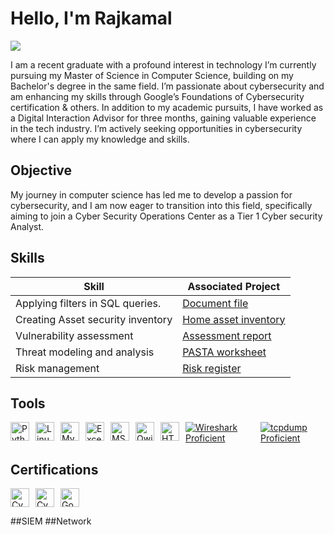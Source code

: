 # Hello, I'm Rajkamal
<a href="https://www.linkedin.com/in/rajkamal-sahu-700616190?utm_source=share&utm_campaign=share_via&utm_content=profile&utm_medium=android_app"><img src="https://img.shields.io/badge/-LinkedIn-0072b1?&style=for-the-badge&logo=linkedin&logoColor=white" /></a>


I am a recent graduate with a profound interest in technology I’m currently pursuing my Master of Science in Computer Science, building on my Bachelor's degree in the same field. I’m passionate about cybersecurity and am enhancing my skills through Google’s Foundations of Cybersecurity certification & others.
In addition to my academic pursuits, I have worked as a Digital Interaction Advisor for three months, gaining valuable experience in the tech industry. I’m actively seeking opportunities in cybersecurity where I can apply my knowledge and skills.

## Objective
My journey in computer science has led me to develop a passion for cybersecurity, and I am now eager to transition into this field, specifically aiming to join a Cyber Security Operations Center as a Tier 1 Cyber security Analyst.

## Skills


| Skill                                         | Associated Project         |
|------------------------------------------------|----------------------------|
| Applying filters in SQL queries.  | <a href="https://docs.google.com/document/d/1k3yY26zsgfmBbAWSC6LaGoIHqESXaXtAYRUZ3LlvE_8/edit?usp=drivesdk">Document file</a>|
| Creating Asset security inventory | <a href="https://docs.google.com/spreadsheets/d/1ZUDLW_B73A9cmMSgH9nleTHQzxbXfroW7omGeu5Y1jA/edit?usp=drivesdk">Home asset inventory</a>|
|Vulnerability assessment      | <a href="https://docs.google.com/document/d/1YYZDgj2F0f3P1BCZQykElVLMQiheC1rKn0PvwbRtKQw/edit?usp=drivesdk">Assessment report</a>|
| Threat modeling and analysis      | <a href="https://docs.google.com/document/d/1yDXtiJ16c8Ssa7n6ttIrBNoZEWmBRDUG8KgwZ2-CIjo/edit?usp=drivesdk">PASTA worksheet</a> |
| Risk management                  | <a href="https://docs.google.com/document/d/1Dmq7q-5xezoIHBQHxy0yysNpEpJbO2EzAt942pNGKgM/edit?usp=drivesdk">Risk register</a>|
## Tools
<div style="display: flex; gap: 10px;">
  <img src="https://img.shields.io/badge/Python-3776AB?style=for-the-badge&logo=python&logoColor=white" alt="Python Logo" height="30">
  <img src="https://img.shields.io/badge/Linux-FCC624?style=for-the-badge&logo=linux&logoColor=black" alt="Linux Logo" height="30">
  <img src="https://img.shields.io/badge/MySQL-4479A1?style=for-the-badge&logo=mysql&logoColor=white" alt="MySQL Logo" height="30">
  <img src="https://img.shields.io/badge/Microsoft_Excel-217346?style=for-the-badge&logo=microsoftexcel&logoColor=white" alt="Excel Logo" height="30">
  <img src="https://img.shields.io/badge/Microsoft_Word-2B579A?style=for-the-badge&logo=microsoftword&logoColor=white" alt="MS Word Logo" height="30">
  <img src="https://img.shields.io/badge/Qwiklabs-FF6F00?style=for-the-badge&logo=qwiklabs&logoColor=white" alt="Qwiklabs Logo" height="30">
  <img src="https://img.shields.io/badge/HTML5-E34F26?style=for-the-badge&logo=html5&logoColor=white" alt="HTML Logo" height="30">

  <a href="https://www.wireshark.org/">
  <img src="https://img.shields.io/badge/Wireshark-Proficient-blue?logo=wireshark&logoColor=white" alt="Wireshark Proficient">
</a>
<a href="https://www.tcpdump.org/">
  <img src="https://img.shields.io/badge/tcpdump-Proficient-orange?logo=tcpdump&logoColor=white" alt="tcpdump Proficient">
</a>
</div>


## Certifications
<div style="display: flex; gap: 10px;">
  <a href="https://drive.google.com/file/d/1CkMm22i6ptgAM6udte6zVVT2zwIKAD-X/view?usp=drivesdk" target="_blank">
    <img src="https://img.shields.io/badge/Cyber_Security_Associate-Reliance_Foundation-FF6F00?style=for-the-badge&logo=cybersecurity&logoColor=white" alt="Cyber Security Associate - Reliance Foundation" height="30">
  </a>
  
  <a href="https://drive.google.com/file/d/1CoVxOZm7wJHQQKCnHxKRDxVjhpAO5JPI/view?usp=drivesdk" target="_blank">
    <img src="https://img.shields.io/badge/Cybersecurity_Certificate-NSDC-0052CC?style=for-the-badge&logo=cybersecurity&logoColor=white" alt="Cybersecurity Certificate - NSDC" height="30">
  </a>
  
  <a href="https://drive.google.com/file/d/1a0-h0GmAcUDx367eeKTEBxqv6ZuetFyl/view?usp=drivesdk" target="_blank">
    <img src="https://img.shields.io/badge/Cybersecurity_Professional-Google-4285F4?style=for-the-badge&logo=google&logoColor=white" alt="Google Cybersecurity Professional Certification" height="30">
  </a>
</div>

##SIEM
##Network
